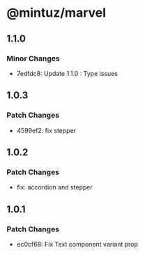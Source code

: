 # @mintuz/marvel

## 1.1.0

### Minor Changes

- 7edfdc8: Update 1.1.0 : Type issues

## 1.0.3

### Patch Changes

- 4599ef2: fix stepper

## 1.0.2

### Patch Changes

- fix: accordion and stepper

## 1.0.1

### Patch Changes

- ec0cf68: Fix Text component variant prop
